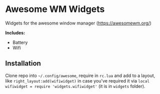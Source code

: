 # Awesome WM Widgets

Widgets for the awesome window manager (https://awesomewm.org/)

**Includes:**
- Battery
- Wifi

## Installation

Clone repo into `~/.config/awesome`, require in `rc.lua` and add to a layout, like `right_layout:add(wifiwidget)` in case you've required it via `local wifiwidget = require 'widgets.wifiwidget'` (it is in `widgets` folder).
